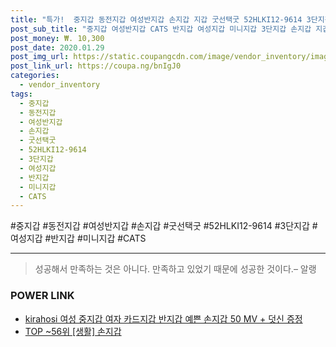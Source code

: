 ```yaml
--- 
title: "특가!  중지갑 동전지갑 여성반지갑 손지갑 지갑 굿선택굿 52HLKI12-9614 3단지갑 여성지갑 반지갑 ..." 
post_sub_title: "중지갑 여성반지갑 CATS 반지갑 여성지갑 미니지갑 3단지갑 손지갑 지갑 동전지갑 굿선택굿 52HLKI12-9614" 
post_money: ₩. 10,300 
post_date: 2020.01.29 
post_img_url: https://static.coupangcdn.com/image/vendor_inventory/images/2018/12/28/5/7/a1c92072-629f-464f-a74f-edc83a7fbb29.jpg 
post_link_url: https://coupa.ng/bnIgJ0 
categories: 
  - vendor_inventory 
tags: 
  - 중지갑 
  - 동전지갑 
  - 여성반지갑 
  - 손지갑 
  - 굿선택굿 
  - 52HLKI12-9614 
  - 3단지갑 
  - 여성지갑 
  - 반지갑 
  - 미니지갑 
  - CATS 
--- 
```

  #중지갑 #동전지갑 #여성반지갑 #손지갑 #굿선택굿 #52HLKI12-9614 #3단지갑 #여성지갑 #반지갑 #미니지갑 #CATS 
<hr> 

> 성공해서 만족하는 것은 아니다. 만족하고 있었기 때문에 성공한 것이다.– 알랭 


### POWER LINK

* <a href="https://blog.naver.com/fasyy4321/221790254230" target="_blank">kirahosi 여성 중지갑 여자 카드지갑 반지갑 예쁜 손지갑 50 MV + 덧신 증정</a>
* <a href="https://blog.naver.com/an0733/221788313788" target="_blank"> TOP ~56위 [생활] 손지갑</a>

